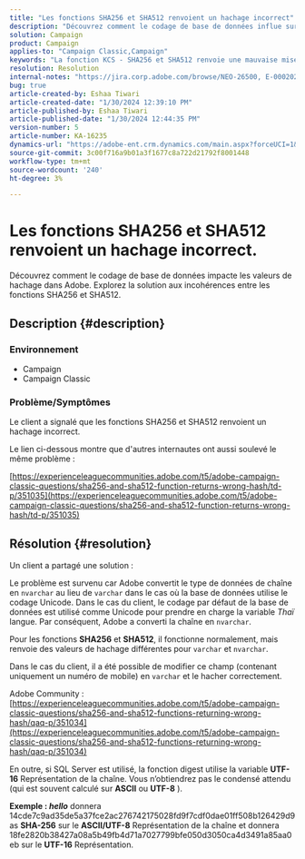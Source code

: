 ```yaml
---
title: "Les fonctions SHA256 et SHA512 renvoient un hachage incorrect"
description: "Découvrez comment le codage de base de données influe sur les valeurs de hachage dans Adobe."
solution: Campaign
product: Campaign
applies-to: "Campaign Classic,Campaign"
keywords: "La fonction KCS - SHA256 et SHA512 renvoie une mauvaise mise à jour de hachage 2e"
resolution: Resolution
internal-notes: "https://jira.corp.adobe.com/browse/NEO-26500, E-000202021, E-000148142"
bug: true
article-created-by: Eshaa Tiwari
article-created-date: "1/30/2024 12:39:10 PM"
article-published-by: Eshaa Tiwari
article-published-date: "1/30/2024 12:44:35 PM"
version-number: 5
article-number: KA-16235
dynamics-url: "https://adobe-ent.crm.dynamics.com/main.aspx?forceUCI=1&pagetype=entityrecord&etn=knowledgearticle&id=76bac78d-6cbf-ee11-9079-6045bd006268"
source-git-commit: 3c00f716a9b01a3f1677c8a722d21792f8001448
workflow-type: tm+mt
source-wordcount: '240'
ht-degree: 3%

---
```


# Les fonctions SHA256 et SHA512 renvoient un hachage incorrect.


Découvrez comment le codage de base de données impacte les valeurs de hachage dans Adobe. Explorez la solution aux incohérences entre les fonctions SHA256 et SHA512.

## Description {#description}


### <b>Environnement</b>

- Campaign
- Campaign Classic


### <b>Problème/Symptômes</b>

Le client a signalé que les fonctions SHA256 et SHA512 renvoient un hachage incorrect.

Le lien ci-dessous montre que d&#39;autres internautes ont aussi soulevé le même problème :

[https://experienceleaguecommunities.adobe.com/t5/adobe-campaign-classic-questions/sha256-and-sha512-function-returns-wrong-hash/td-p/351035](https://experienceleaguecommunities.adobe.com/t5/adobe-campaign-classic-questions/sha256-and-sha512-function-returns-wrong-hash/td-p/351035)




## Résolution {#resolution}


Un client a partagé une solution :

Le problème est survenu car Adobe convertit le type de données de chaîne en `nvarchar` au lieu de `varchar` dans le cas où la base de données utilise le codage Unicode. Dans le cas du client, le codage par défaut de la base de données est utilisé comme Unicode pour prendre en charge la variable *Thaï* langue. Par conséquent, Adobe a converti la chaîne en `nvarchar`.

Pour les fonctions <b>SHA256</b> et <b>SHA512</b>, il fonctionne normalement, mais renvoie des valeurs de hachage différentes pour `varchar` et `nvarchar`.

Dans le cas du client, il a été possible de modifier ce champ (contenant uniquement un numéro de mobile) en `varchar` et le hacher correctement.

Adobe Community :
[https://experienceleaguecommunities.adobe.com/t5/adobe-campaign-classic-questions/sha256-and-sha512-functions-returning-wrong-hash/qaq-p/351034](https://experienceleaguecommunities.adobe.com/t5/adobe-campaign-classic-questions/sha256-and-sha512-functions-returning-wrong-hash/qaq-p/351034)

En outre, si SQL Server est utilisé, la fonction digest utilise la variable <b>UTF-16</b> Représentation de la chaîne. Vous n’obtiendrez pas le condensé attendu (qui est souvent calculé sur <b>ASCII</b> ou <b>UTF-8</b> ).

<b>Exemple : *hello</b>* donnera 14cde7c9ad35de5a37fce2ac276742175028fd9f7cdf0dae01ff508b126429d9 as <b>SHA-256</b> sur le <b>ASCII/UTF-8</b> Représentation de la chaîne et donnera 18fe2820b38427a08a5b49fb4d71a7027799bfe050d3050ca4d3491a85aa0eb sur le <b>UTF-16</b> Représentation.
